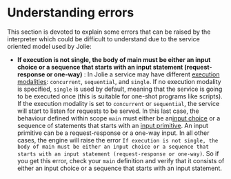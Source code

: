 # Understanding errors

This section is devoted to explain some errors that can be raised by the interpreter which could be difficult to understand due to the service oriented model used by Jolie:

- __If execution is not single, the body of main must be either an input choice or a sequence that starts with an input statement (request-response or one-way)__ :
In Jolie a service may have different [execution modalities](../../language-tools-and-standard-library/basics/processes-and-sessions/processes/README.md): `concurrent`, `sequential`, and `single`.
If no execution modality is specified, `single` is used by default, meaning that the service is going to be executed once (this is suitable for one-shot programs like scripts).
If the execution modality is set to `concurrent` or `sequential`, the service will start to listen for requests to be served.
In this last case, the behaviour defined within scope `main` must either be an[input choice](../../language-tools-and-standard-library/basics/composing-statements/README.md#input-choice) or a sequence of statements that starts with an [input primitive](../../language-tools-and-standard-library/basics/communication-primitives/README.md).
An input primitive can be a request-response or a one-way input. In all other cases, the engine will raise the error `If execution is not single, the body of main must be either an input choice or a sequence that starts with an input statement (request-response or one-way)`.
So if you get this error, check your `main` definition and verify that it consists of either an input choice or a sequence that starts with an input statement.
